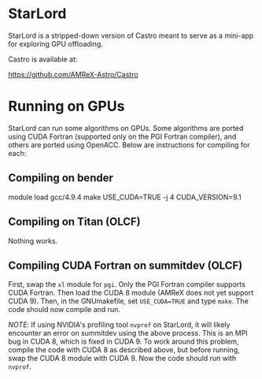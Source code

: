 # StarLord

StarLord is a stripped-down version of Castro meant to serve as a
mini-app for exploring GPU offloading.

Castro is available at:

https://github.com/AMReX-Astro/Castro

# Running on GPUs

StarLord can run some algorithms on GPUs. Some algorithms are ported using CUDA
Fortran (supported only on the PGI Fortran compiler), and others are ported
using OpenACC. Below are instructions for compiling for each:

## Compiling on bender

module load gcc/4.9.4
make USE_CUDA=TRUE -j 4 CUDA_VERSION=9.1


## Compiling on Titan (OLCF)

Nothing works.

## Compiling CUDA Fortran on summitdev (OLCF)

First, swap the `xl` module for `pgi`. Only the PGI Fortran compiler supports
CUDA Fortran. Then load the CUDA 8 module (AMReX does not yet support CUDA 9).
Then, in the GNUmakefile, set `USE_CUDA=TRUE` and type `make`. The code should
now compile and run.

*NOTE*: If using NVIDIA's profiling tool `nvprof` on StarLord, it will likely
encounter an error on summitdev using the above process. This is an MPI bug in
CUDA 8, which is fixed in CUDA 9. To work around this problem, compile the code
with CUDA 8 as described above, but before running, swap the CUDA 8 module with
CUDA 9. Now the code should run with `nvprof`.
